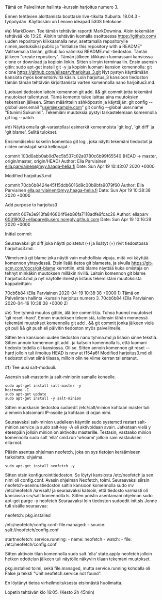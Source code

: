 Tämä on Palvelinten hallinta -kurssin harjoitus numero 3.

Ennen tehtävien aloittamista boottasin live-tikulta Xubuntu 18.04.3 -työpöydän. Käytössäni on Lenovo ideapad 530S tietokone.

#a) MarkDown. Tee tämän tehtävän raportti MarkDownina.
Aloin tekemään tehtävää klo 13:20.
Aloitin tehtävän luomalla osoitteessa https://github.com/ uuden repositoryn klikkaamalla new, asettamalla repositorylle nimen,asetuksiksi public ja "initialize this repository with a README"
Valitsemalla tämän, github luo valmiiksi README.md -tiedoston. Tämän jälkeen "create repository".
Tämän jälkeen klikkasin luomassani kansiossa clone or download ja kopioin linkin.
Sitten siirryin terminaaliin. Ensin asensin gitin:
    sudo apt-get install git -y 
ja kopioin luomani kansion komennolla:
    git clone https://github.com/ellaparv/harjoitus_3.git
Nyt pystyn käyttämään kansiota myös komentoriviltä käsin. Loin harjoitus_3 kansioon tiedoston tämän tämän tehtävän kirjoittamista varten komennolla
    nano harjoitus3.md.

Luotuani tiedoston laitoin
komennon
    git add. && git commit
jotta tekemäni muutokset tallentuvat. Tämä komento tulee laittaa aina muutoksien tekemisen jälkeen. Sitten määrittelin sähköpostin ja käyttäjän:
    git config --global user.email "user@example.com"
    git config --global user.name "Etunimi Sukunimi".
Tekemiäni muutoksia pystyi tarkastelemaan komennolla
    git log --patch

#d) Näytä omalla git-varastollasi esimerkit komennoista 'git log', 'git diff' ja 'git blame'. Selitä tulokset.

Ensimmäiseksi kokeilin komentoa
     git log
, joka näytti tekemäni tiedostot ja niiden omistajat sekä kellonajat.:

commit 103d0abb0ab0d7ec5b537c02a0780c6b99f65540 (HEAD -> master, origin/master, origin/HEAD)
Author: Ella Parviainen <ella.parviainen@myy.haaga-helia.fi>
Date:   Sun Apr 19 10:43:07 2020 +0000

Modified harjoitus3.md

commit 70cb6b8424e45f15ddb6016d9c00b9bfa9079f60
Author: Ella Parviainen <ella.parviainen@myy.haaga-helia.fi>
Date:   Sun Apr 19 10:38:38 2020 +0000

Add purpose to harjoitus3

commit 607e3e913fa846804f6eb86fa7118adfe9fcac26
Author: ellaparv <60319002+ellaparv@users.noreply.github.com>
Date:   Sun Apr 19 10:16:28 2020 +0000

Initial commit


Seuraavaksi
    git diff
joka näytti poistetut (-)  ja lisätyt (+) rivit tiedostossa harjoitus3.md.


Viimeisenä
    git blame
joka näytti vain mahdollisia vipuja, mitä voi käyttää komennon yhteydessä.
Etsin lisää tietoa git blamesta, ja sivulla https://git-scm.com/docs/git-blame kerrottiin, että blame näyttää kuka omistaja on tehnyt minkäkin muutoksen milläkin rivillä. 
Laitoin komennon
    git blame harjoitus3.md
ja nyt näytölle ilmestyi listaus tekemistäni muutoksista kappaleittain:

70cb6b84 (Ella Parviainen 2020-04-19 10:38:38 +0000  1) Tämä on Palvelinten hallinta -kurssin harjoitus numero 3.
70cb6b84 (Ella Parviainen 2020-04-19 10:38:38 +0000  2) 

#e) Tee tyhmä muutos gittiin, älä tee commit:tia. Tuhoa huonot muutokset 'git reset -hard'.
Ennen muutoksen tekemistä, tallensin tähän mennessä tekemäni muutokset komennolla
    git add . && git commit
jonka jälkeen vielä
    git pull && git push
eli päivitin tiedoston myös palvelimelle.

Sitten tein kansiooni uuden tiedoston
    nano tyhma.md
ja lisäsin sinne tekstiä. Sitten annoin komennon
    git add .
ja katsoin komennolla ls, että luomani tiedosto todella oli kansiossa. Oli se.
Sitten annoin komennon
    git reset --hard
jolloin tuli ilmoitus
HEAD is now at f154a6f Modified harjoitus3.md
eli tiedostot olivat siinä tilassa, milloin olin ne viime kerran tallentanut.

 
#f) Tee uusi salt-moduuli.

Asensin salt-masterin ja salt-minionin samalle koneelle.

    sudo apt-get install salt-master -y
    hostname -I
    sudo apt-get update
    sudo apt-get install -y salt-minion

Sitten muokkasin tiedostoa
    sudoedit /etc/salt/minion
kohtaan master tuli aiemmin katsomani IP-osoite ja kohtaan id orjan nimi.

Seuraavaksi salt-minion uudelleen käyntiin
    sudo systemctl restart salt-minion.service
ja
    sudo salt-key -A
eli aktivoidaan avain. Jatketaan vielä y eteenpäin jolloin minion on aktivoitu masterille.
Testasin, vastaako minion komennolla
    sudo salt 'ella' cmd.run 'whoami'
jolloin sain vastauksen
ella:root.

Päätin asentaa ohjelman neofetch, joka on sys tietojen keräämiseen tarkoitettu ohjelma.

    sudo apt-get install neofetch -y

Sitten etsin konfigurointitiedoston. Se löytyi kansiosta /etc/neofetch ja sen nimi oli config.conf.
Avasin ohjelman Neofetch, toimi.
Seuraavaksi siirsin neofetch-asennustiedoston saltin kansioon komennolla
    sudo mv /etc/neofetch /srv/salt/
ja seuraavaksi katsoin, että tiedosto varmasti oli kansiossa srv/salt komennolla ls.
Sitten poistin asentamani ohjelman
    sudo apt-get purge -y neofetch
Seuraavaksi loin tiedoston
    sudoedit init.sls
Jonne tuli sisälle seuraavaa:

neofetch:
  pkg.installed

/etc/neofetch/config.conf:
  file.managed:
    - source: salt://neofetch/config.conf

startneofetch:
  service.running:
    - name: neofetch
    - watch:
      - file: /etc/neofetch/config.conf


Sitten aktivoin tilan komennolla 
    sudo salt 'ella' state.apply neofetch
jolloin hetken odottelun jälkeen tuli näytölle näkyviin tilaan tekemäni muutokset.

pkg.installed toimi, sekä file.managed, mutta service.running kohdalla oli False ja teksti "Unit neofetch.service not found".

En löytänyt tietoa virheilmoituksesta etsinnästä huolimatta.

Lopetin tehtävän klo 16:05. (Kesto 2h 45min)
